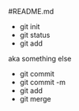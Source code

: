 #README.md
- git init
- git status
- git add

aka something else
- git commit
- git commit -m
- git add
- git merge 